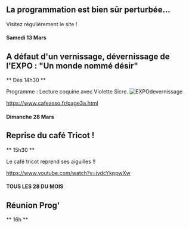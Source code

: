 

<!-- Exemple:

#### mardi 10 mars
## Café Oc.
** A partir de 18h30 **  
Où l'on partage <del>un bon repas à 8 €</del> tout en bavardant en occitan...   
__En auberge espagnole ! ! !__  
Chasdun pòrta son minjat e n'um boira tot aquò. Chacun apporte son repas et on mélange le tout. 
 [>>>> SOYEZ BENEVOLE,CLIQUEZ ICI<<<](http://www.date.marsnet.org/zqqlm9esy2sd2tfo)

fin exemple -->


## La programmation est bien sûr perturbée...
Visitez régulièrement le site !



#### Samedi 13 Mars

## A défaut d'un vernissage, dévernissage de l'EXPO : "Un monde nommé désir"
** Dès 14h30 **

Programme :
Lecture coquine avec Violette Sicre.
![EXPOdevernissage](https://user-images.githubusercontent.com/77194514/109558694-0927e200-7ada-11eb-8841-94a4e79dde26.jpg)

https://www.cafeasso.fr/page3a.html

#### Dimanche 28 Mars

## Reprise du café Tricot !
** 15h30 ** 

Le café tricot reprend ses aiguilles !!

https://www.youtube.com/watch?v=jydcYkppwXw


#### TOUS LES 28 DU MOIS

## Réunion Prog'
** 16h **
